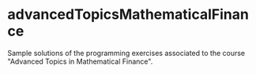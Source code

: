 # advancedTopicsMathematicalFinance
Sample solutions of the programming exercises associated to the course "Advanced Topics in Mathematical Finance". 
